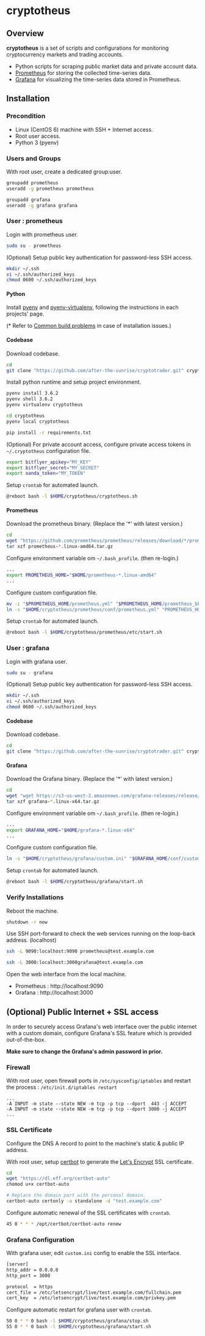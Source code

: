 # cryptotheus

## Overview

**cryptotheus** is a set of scripts and configurations for monitoring cryptocurrency markets and trading accounts.

* Python scripts for scraping public market data and private account data.
* [Prometheus](https://prometheus.io/) for storing the collected time-series data.
* [Grafana](https://grafana.com/) for visualizing the time-series data stored in Prometheus.

## Installation

### Precondition
* Linux (CentOS 6) machine with SSH + Internet access.
* Root user access.
* Python 3 (pyenv)

### Users and Groups

With root user, create a dedicated group:user.
```bash
groupadd prometheus
useradd -g prometheus prometheus
```
```bash
groupadd grafana
useradd -g grafana grafana
```

### User : prometheus

Login with prometheus user.
```bash
sudo su - prometheus
```

(Optional) Setup public key authentication for password-less SSH access.
```bash
mkdir ~/.ssh
vi ~/.ssh/authorized_keys
chmod 0600 ~/.ssh/authorized_keys
```

#### Python

Install [pyenv](https://github.com/pyenv/pyenv) and [pyenv-virtualenv](https://github.com/pyenv/pyenv-virtualenv), 
following the instructions in each projects' page.

(* Refer to [Common build problems](https://github.com/pyenv/pyenv/wiki/Common-build-problems) 
in case of installation issues.)

#### Codebase

Download codebase.
```bash
cd
git clone "https://github.com/after-the-sunrise/cryptotrader.git" cryptotheus
```

Install python runtime and setup project environment.
```bash
pyenv install 3.6.2
pyenv shell 3.6.2
pyenv virtualenv cryptotheus

cd cryptotheus
pyenv local cryptotheus

pip install -r requirements.txt
```

(Optional) For private account access, configure private access tokens in `~/.cryptotheus` configuration file.
```bash
export bitflyer_apikey="MY_KEY"
export bitflyer_secret="MY_SECRET"
export oanda_token="MY_TOKEN"
```

Setup `crontab` for automated launch.
```bash
@reboot bash -l $HOME/cryptotheus/cryptotheus.sh
```

#### Prometheus

Download the prometheus binary. (Replace the '*' with latest version.)
```bash
cd
wget "https://github.com/prometheus/prometheus/releases/download/*/prometheus-*.linux-amd64.tar.gz"
tar xzf prometheus-*.linux-amd64.tar.gz
```

Configure environment variable om `~/.bash_profile`. (then re-login.)
```bash
...
export PROMETHEUS_HOME="$HOME/prometheus-*.linux-amd64"
...
```

Configure custom configuration file.
```bash
mv -i "$PROMETHEUS_HOME/prometheus.yml" "$PROMETHEUS_HOME/prometheus_bkup.yml"
ln -s "$HOME/cryptotheus/prometheus/conf/prometheus.yml" "PROMETHEUS_HOME/prometheus.yml"
```

Setup `crontab` for automated launch.
```bash
@reboot bash -l $HOME/cryptotheus/prometheus/etc/start.sh
```

### User : grafana

Login with grafana user.
```bash
sudo su - grafana
```

(Optional) Setup public key authentication for password-less SSH access.
```bash
mkdir ~/.ssh
vi ~/.ssh/authorized_keys
chmod 0600 ~/.ssh/authorized_keys
```

#### Codebase

Download codebase.
```bash
cd
git clone "https://github.com/after-the-sunrise/cryptotrader.git" cryptotheus
```

#### Grafana

Download the Grafana binary. (Replace the '*' with latest version.)
```bash
cd
wget "wget https://s3-us-west-2.amazonaws.com/grafana-releases/release/grafana-*.linux-x64.tar.gz"
tar xzf grafana-*.linux-x64.tar.gz
```

Configure environment variable om `~/.bash_profile`. (then re-login.)
```bash
...
export GRAFANA_HOME="$HOME/grafana-*.linux-x64"
...
```

Configure custom configuration file.
```bash
ln -s "$HOME/cryptotheus/grafana/custom.ini" "$GRAFANA_HOME/conf/custom.ini"
```

Setup `crontab` for automated launch.
```bash
@reboot bash -l $HOME/cryptotheus/grafana/start.sh
```

### Verify Installations

Reboot the machine.
```bash
shutdown -r now
```

Use SSH port-forward to check the web services running on the loop-back address. (localhost)
```bash
ssh -L 9090:localhost:9090 prometheus@test.example.com
```
```bash
ssh -L 3000:localhost:3000grafana@test.example.com
```

Open the web interface from the local machine.
* Prometheus : http://localhost:9090
* Grafana : http://localhost:3000

## (Optional) Public Internet + SSL access

In order to securely access Grafana's web interface over the public internet with a custom domain, 
configure Grafana's SSL feature which is provided out-of-the-box.

**Make sure to change the Grafana's admin password in prior.**

### Firewall

With root user, open firewall ports in `/etc/sysconfig/iptables` and restart the process : `/etc/init.d/iptables restart`
```
...
-A INPUT -m state --state NEW -m tcp -p tcp --dport  443 -j ACCEPT
-A INPUT -m state --state NEW -m tcp -p tcp --dport 3000 -j ACCEPT
...
```

### SSL Certificate

Configure the DNS A record to point to the machine's static & public IP address.

With root user, setup [certbot](https://certbot.eff.org/) to generate the 
[Let's Encrypt](https://letsencrypt.org/) SSL certificate.
```bash
cd
wget "https://dl.eff.org/certbot-auto"
chomod u+x certbot-auto

# Replace the domain part with the personal domain. 
certbot-auto certonly -a standalone -d "test.example.com"
```

Configure automatic renewal of the SSL certificates with `crontab`.
```bash
45 0 * * * /opt/certbot/certbot-auto renew
```

### Grafana Configuration

With grafana user, edit `custom.ini` config to enable the SSL interface.
```bash
[server]
http_addr = 0.0.0.0
http_port = 3000

protocol  = https
cert_file = /etc/letsencrypt/live/test.example.com/fullchain.pem
cert_key  = /etc/letsencrypt/live/test.example.com/privkey.pem
```

Configure automatic restart for grafana user with `crontab`.
```bash
50 0 * * 0 bash -l $HOME/cryptotheus/grafana/stop.sh
55 0 * * 0 bash -l $HOME/cryptotheus/grafana/start.sh
```
